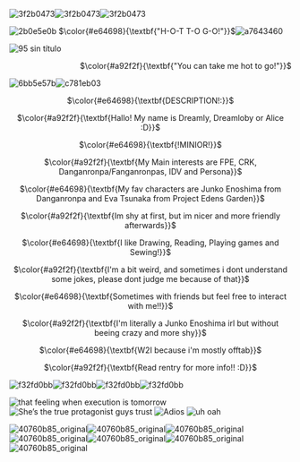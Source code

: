 
![3f2b0473](https://github.com/user-attachments/assets/b7dacb1e-2c4d-4898-9f49-bd484009cc7c)![3f2b0473](https://github.com/user-attachments/assets/b7dacb1e-2c4d-4898-9f49-bd484009cc7c)![3f2b0473](https://github.com/user-attachments/assets/b7dacb1e-2c4d-4898-9f49-bd484009cc7c)

![2b0e5e0b](https://github.com/user-attachments/assets/36c5db99-a610-4015-88be-0a332b0d70ff)
$\color{#e64698}{\textbf{"H-O-T  T-O  G-O!"}}$![a7643460](https://github.com/user-attachments/assets/f4442cb4-460e-454b-938b-3bcb4573fa45)

![95 sin título](https://github.com/user-attachments/assets/33543c73-e734-484e-a7fb-59917a0f5afe)

<p align="right">$\color{#a92f2f}{\textbf{"You can take me hot to go!"}}$

![6bb5e57b](https://github.com/user-attachments/assets/b8b48729-013f-4f9c-bb5b-5e85333b7623)![c781eb03](https://github.com/user-attachments/assets/dd516c95-35d2-42f5-8c65-4f10886feb7f)

<p align="center">$\color{#e64698}{\textbf{DESCRIPTION!:}}$

<p align="center">$\color{#a92f2f}{\textbf{Hallo! My name is Dreamly, Dreamloby or Alice :D}}$

<p align="center">$\color{#e64698}{\textbf{!MINIOR!}}$
  
<p align="center">$\color{#a92f2f}{\textbf{My Main interests are FPE, CRK, Danganronpa/Fanganronpas, IDV and Persona}}$

<p align="center">$\color{#e64698}{\textbf{My fav characters are Junko Enoshima from Danganronpa and Eva Tsunaka from Project Edens Garden}}$

<p align="center">$\color{#a92f2f}{\textbf{Im shy at first, but im nicer and more friendly afterwards}}$

<p align="center">$\color{#e64698}{\textbf{I like Drawing, Reading, Playing games and Sewing!}}$

<p align="center">$\color{#a92f2f}{\textbf{I'm a bit weird, and sometimes i dont understand some jokes, please dont judge me because of that}}$

<p align="center">$\color{#e64698}{\textbf{Sometimes with friends but feel free to interact with me!!}}$

<p align="center">$\color{#a92f2f}{\textbf{I'm literally a Junko Enoshima irl but without beeing crazy and more shy}}$

<p align="center">$\color{#e64698}{\textbf{W2I because i'm mostly offtab}}$

<p align="center">$\color{#a92f2f}{\textbf{Read rentry for more info!! :D}}$

![f32fd0bb](https://github.com/user-attachments/assets/1f7e5842-ba36-4364-a7ed-f7a00e6afb26)![f32fd0bb](https://github.com/user-attachments/assets/1f7e5842-ba36-4364-a7ed-f7a00e6afb26)![f32fd0bb](https://github.com/user-attachments/assets/1f7e5842-ba36-4364-a7ed-f7a00e6afb26)![f32fd0bb](https://github.com/user-attachments/assets/1f7e5842-ba36-4364-a7ed-f7a00e6afb26)



![that feeling when execution is tomorrow](https://github.com/user-attachments/assets/64beef96-b96c-434d-abc5-ffcca9f5ab9c)
![She’s the true protagonist guys trust](https://github.com/user-attachments/assets/1969ac8e-564c-4e4d-be96-11e506e07c22)
![Adios](https://github.com/user-attachments/assets/7a9f8e2e-c224-4df9-8987-65ebb3682ffb)
![uh oah](https://github.com/user-attachments/assets/df5d53d2-351d-47a3-a55b-6ef39334b087)

![40760b85_original](https://github.com/user-attachments/assets/1eb3a1d8-b3c6-407f-b6e0-ff9cee5c9491)![40760b85_original](https://github.com/user-attachments/assets/1eb3a1d8-b3c6-407f-b6e0-ff9cee5c9491)![40760b85_original](https://github.com/user-attachments/assets/1eb3a1d8-b3c6-407f-b6e0-ff9cee5c9491)![40760b85_original](https://github.com/user-attachments/assets/1eb3a1d8-b3c6-407f-b6e0-ff9cee5c9491)![40760b85_original](https://github.com/user-attachments/assets/1eb3a1d8-b3c6-407f-b6e0-ff9cee5c9491)![40760b85_original](https://github.com/user-attachments/assets/1eb3a1d8-b3c6-407f-b6e0-ff9cee5c9491)![40760b85_original](https://github.com/user-attachments/assets/1eb3a1d8-b3c6-407f-b6e0-ff9cee5c9491)










